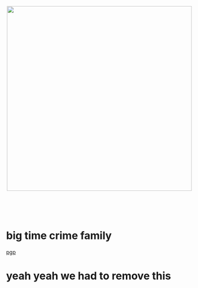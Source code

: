 <div align="center"><img src="https://i.imgur.com/404U35M.png" width=500 height=500></div>

<br><br><br>


# big time crime family

[pgp][1]

# yeah yeah we had to remove this

[1]: https://trillium.rf.gd/pgp.html
